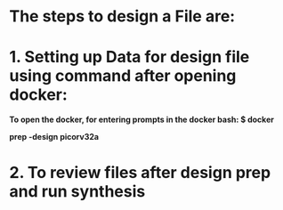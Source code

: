 # The steps to design a File are:

# 1. Setting up Data for design file using command after opening docker:
**To open the docker, for entering prompts in the docker bash:
$ docker**

**prep -design picorv32a**


# 2. To review files after design prep and run synthesis
